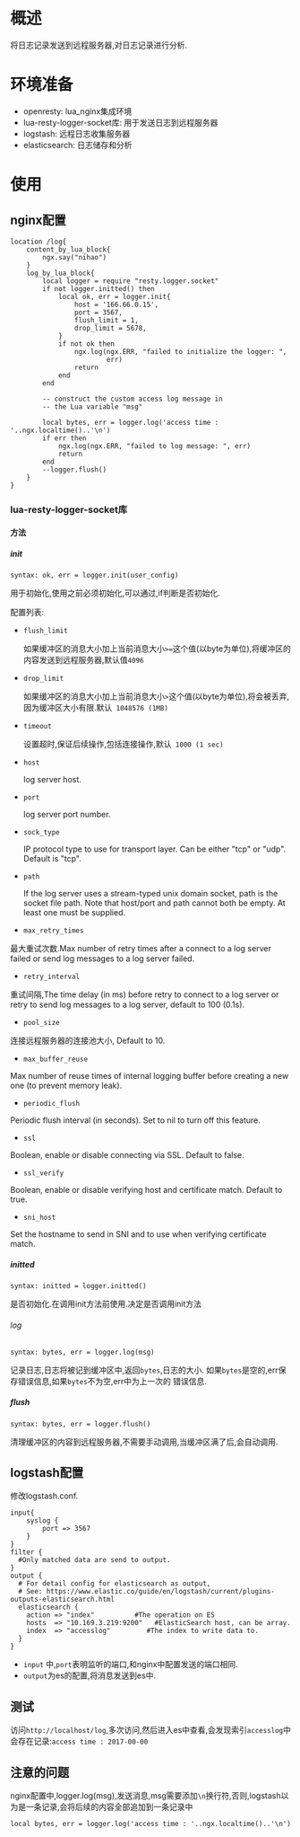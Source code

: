 # 概述
将日志记录发送到远程服务器,对日志记录进行分析.
# 环境准备
* openresty: lua_nginx集成环境
* lua-resty-logger-socket库: 用于发送日志到远程服务器
* logstash: 远程日志收集服务器
* elasticsearch: 日志储存和分析


# 使用
## nginx配置
```
location /log{
    content_by_lua_block{
        ngx.say("nihao")
    }
    log_by_lua_block{
        local logger = require "resty.logger.socket"
        if not logger.initted() then
            local ok, err = logger.init{
                host = '166.66.0.15',
                port = 3567,
                flush_limit = 1,
                drop_limit = 5678,
            }
            if not ok then
                ngx.log(ngx.ERR, "failed to initialize the logger: ",
                        err)
                return
            end
        end

        -- construct the custom access log message in
        -- the Lua variable "msg"

        local bytes, err = logger.log('access time : '..ngx.localtime()..'\n')
        if err then
            ngx.log(ngx.ERR, "failed to log message: ", err)
            return
        end
        --logger.flush()
    }
}
```
### lua-resty-logger-socket库
#### 方法
##### init
``` 
syntax: ok, err = logger.init(user_config)
```
用于初始化,使用之前必须初始化,可以通过,if判断是否初始化.

配置列表:
* `flush_limit`

    如果缓冲区的消息大小加上当前消息大小`>=`这个值(以byte为单位),将缓冲区的内容发送到远程服务器,默认值`4096`
    
*  `drop_limit`

    如果缓冲区的消息大小加上当前消息大小`>`这个值(以byte为单位),将会被丢弃,因为缓冲区大小有限.默认` 1048576 (1MB)`
* `timeout`
    
    设置超时,保证后续操作,包括连接操作,默认` 1000 (1 sec)`
    
* `host`

    log server host.
    
* `port`

    log server port number.

* `sock_type`

    IP protocol type to use for transport layer. Can be either "tcp" or "udp". Default is "tcp".

* `path`
  
  If the log server uses a stream-typed unix domain socket, path is the socket file path. Note that host/port and path cannot both be empty. At least one must be supplied.
  
*  `max_retry_times`
  
  最大重试次数.Max number of retry times after a connect to a log server failed or send log messages to a log server failed.
  
*  `retry_interval`
  
  重试间隔,The time delay (in ms) before retry to connect to a log server or retry to send log messages to a log server, default to 100 (0.1s).
  
*  `pool_size`
  
  连接远程服务器的连接池大小, Default to 10.
  
*  `max_buffer_reuse`
  
  Max number of reuse times of internal logging buffer before creating a new one (to prevent memory leak).
  
*  `periodic_flush`
  
  Periodic flush interval (in seconds). Set to nil to turn off this feature.
  
*  `ssl`
  
  Boolean, enable or disable connecting via SSL. Default to false.
  
*  `ssl_verify`
  
  Boolean, enable or disable verifying host and certificate match. Default to true.
  
*  `sni_host`
  
  Set the hostname to send in SNI and to use when verifying certificate match.
  
##### initted

``` 
syntax: initted = logger.initted()
```
是否初始化.在调用init方法前使用.决定是否调用init方法

###### log
``` 
syntax: bytes, err = logger.log(msg)
```
记录日志,日志将被记到缓冲区中,返回`bytes`,日志的大小. 如果`bytes`是空的,err保存错误信息,如果`bytes`不为空,err中为上一次的
错误信息.

##### flush
``` 
syntax: bytes, err = logger.flush()
```
清理缓冲区的内容到远程服务器,不需要手动调用,当缓冲区满了后,会自动调用.
## logstash配置
修改logstash.conf.
``` 
input{
    syslog {
        port => 3567
    }
}
filter {
  #Only matched data are send to output.
}
output {
  # For detail config for elasticsearch as output,
  # See: https://www.elastic.co/guide/en/logstash/current/plugins-outputs-elasticsearch.html
  elasticsearch {
    action => "index"          #The operation on ES
    hosts  => "10.169.3.219:9200"   #ElasticSearch host, can be array.
    index  => "accesslog"         #The index to write data to.
  }
}
```
* `input` 中,`port`表明监听的端口,和nginx中配置发送的端口相同.
* `output`为es的配置,将消息发送到es中.
## 测试
访问`http://localhost/log`,多次访问,然后进入es中查看,会发现索引`accesslog`中会存在记录:`access time : 2017-00-00`
## 注意的问题
nginx配置中,logger.log(msg),发送消息,msg需要添加`\n`换行符,否则,logstash以为是一条记录,会将后续的内容全部追加到一条记录中
``` 
local bytes, err = logger.log('access time : '..ngx.localtime()..'\n')
```